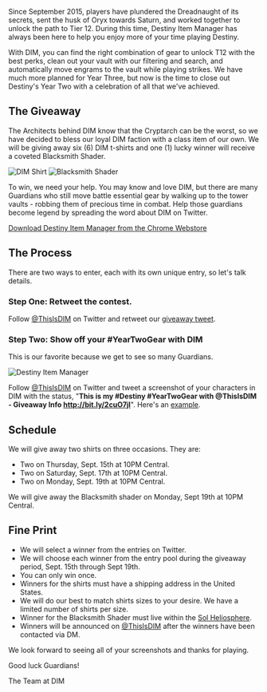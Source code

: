 Since September 2015, players have plundered the Dreadnaught of its secrets, sent the husk of Oryx towards Saturn, and worked together to unlock the path to Tier 12.  During this time, Destiny Item Manager has always been here to help you enjoy more of your time playing Destiny. 

With DIM, you can find the right combination of gear to unlock T12 with the best perks, clean out your vault with our filtering and search, and automatically move engrams to the vault while playing strikes. We have much more planned for Year Three, but now is the time to close out Destiny's Year Two with a celebration of all that we've achieved.

## The Giveaway

The Architects behind DIM know that the Cryptarch can be the worst, so we have decided to bless our loyal DIM faction with a class item of our own. We will be giving away six (6) DIM t-shirts and one (1) lucky winner will receive a coveted Blacksmith Shader.

![DIM Shirt](http://i.imgur.com/0cEPoNtb.jpg) ![Blacksmith Shader](http://i.imgur.com/SU2SDxVb.jpg)

To win, we need your help. You may know and love DIM, but there are many Guardians who still move battle essential gear by walking up to the tower vaults - robbing them of precious time in combat. Help those guardians become legend by spreading the word about DIM on Twitter. 

[Download Destiny Item Manager from the Chrome Webstore](https://chrome.google.com/webstore/detail/destiny-item-manager/apghicjnekejhfancbkahkhdckhdagna)

## The Process

There are two ways to enter, each with its own unique entry, so let's talk details.

### Step One: Retweet the contest.
Follow [@ThisIsDIM](http://twitter.com/ThisIsDIM) on Twitter and retweet our [giveaway tweet](https://twitter.com/intent/retweet?tweet_id=776071217073774592).

### Step Two: Show off your #YearTwoGear with DIM
This is our favorite because we get to see so many Guardians. 

![Destiny Item Manager](http://i.imgur.com/BW4g0ggm.png)

Follow [@ThisIsDIM](http://twitter.com/ThisIsDIM) on Twitter and tweet a screenshot of your characters in DIM with the status, "**This is my #Destiny #YearTwoGear with @ThisIsDIM - Giveaway Info http://bit.ly/2cuO7jI**".  Here's an [example](https://twitter.com/RickCasey/status/776069750426329088).

## Schedule

We will give away two shirts on three occasions.  They are:

* Two on Thursday, Sept. 15th at 10PM Central. 
* Two on Saturday, Sept. 17th at 10PM Central.  
* Two on Monday, Sept. 19th at 10PM Central.

We will give away the Blacksmith shader on Monday, Sept 19th at 10PM Central.

## Fine Print
* We will select a winner from the entries on Twitter. 
* We will choose each winner from the entry pool during the giveaway period, Sept. 15th through Sept 19th. 
* You can only win once.
* Winners for the shirts must have a shipping address in the United States.
* We will do our best to match shirts sizes to your desire.  We have a limited number of shirts per size.
* Winner for the Blacksmith Shader must live within the [Sol Heliosphere](https://en.wikipedia.org/wiki/Heliosphere).
* Winners will be announced on [@ThisIsDIM](http://twitter.com/ThisIsDIM) after the winners have been contacted via DM.

We look forward to seeing all of your screenshots and thanks for playing.

Good luck Guardians!

The Team at DIM